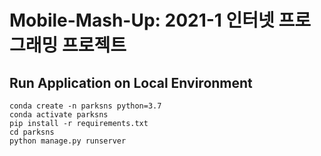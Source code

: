 # Mobile-Mash-Up: 2021-1 인터넷 프로그래밍 프로젝트

## Run Application on Local Environment

```
conda create -n parksns python=3.7
conda activate parksns
pip install -r requirements.txt
cd parksns
python manage.py runserver
```
